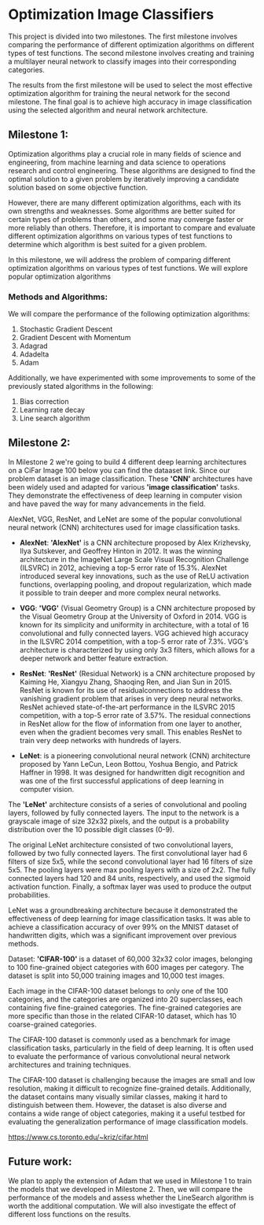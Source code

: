 # Optimization Image Classifiers
This project is divided into two milestones. The first milestone involves comparing the performance of different optimization algorithms on different types of test functions. The second milestone involves creating and training a multilayer neural network to classify images into their corresponding categories.

 The results from the first milestone will be used to select the most effective optimization algorithm for training the neural network for the second milestone. The final goal is to achieve high accuracy in image classification using the selected algorithm and neural network architecture.

## Milestone 1:
Optimization algorithms play a crucial role in many fields of science and engineering, from machine learning and data science to operations research and control engineering. These algorithms are designed to find the optimal solution to a given problem by iteratively improving a candidate solution based on some objective function.

However, there are many different optimization algorithms, each with its own strengths and weaknesses. Some algorithms are better suited for certain types of problems than others, and some may converge faster or more reliably than others. Therefore, it is important to compare and evaluate different optimization algorithms on various types of test functions to determine which algorithm is best suited for a given problem.

In this milestone, we will address the problem of comparing different optimization algorithms on various types of test functions.
We will explore popular optimization algorithms

### Methods and Algorithms:
We will compare the performance of the following optimization algorithms:

1. Stochastic Gradient Descent
2. Gradient Descent with Momentum
3. Adagrad
4. Adadelta
5. Adam

Additionally, we have experimented with some improvements to some of the previously stated algorithms in the following:
1. Bias correction
2. Learning rate decay
3. Line search algorithm

## Milestone 2:

In Milestone 2 we're going to build 4 different deep learning architectures on a CiFar Image 100 below you can find the dataaset link.
Since our problem dataset is an image classification.
These **'CNN'** architectures have been widely used and adapted for various **'image classification'** tasks. They demonstrate the effectiveness of deep learning in computer vision and have paved the way for many advancements in the field.

AlexNet, VGG, ResNet, and LeNet are some of the popular convolutional neural network (CNN) architectures used for image classification tasks.

* **AlexNet**:
**'AlexNet'** is a CNN architecture proposed by Alex Krizhevsky, Ilya Sutskever, and Geoffrey Hinton in 2012. It was the winning architecture in the ImageNet Large Scale Visual Recognition Challenge (ILSVRC) in 2012, achieving a top-5 error rate of 15.3%. AlexNet introduced several key innovations, such as the use of ReLU activation functions, overlapping pooling, and dropout regularization, which made it possible to train deeper and more complex neural networks.

* **VGG**:
**'VGG'** (Visual Geometry Group) is a CNN architecture proposed by the Visual Geometry Group at the University of Oxford in 2014. VGG is known for its simplicity and uniformity in architecture, with a total of 16 convolutional and fully connected layers. VGG achieved high accuracy in the ILSVRC 2014 competition, with a top-5 error rate of 7.3%. VGG's architecture is characterized by using only 3x3 filters, which allows for a deeper network and better feature extraction.

* **ResNet**:
**'ResNet'** (Residual Network) is a CNN architecture proposed by Kaiming He, Xiangyu Zhang, Shaoqing Ren, and Jian Sun in 2015. ResNet is known for its use of residualconnections to address the vanishing gradient problem that arises in very deep neural networks. ResNet achieved state-of-the-art performance in the ILSVRC 2015 competition, with a top-5 error rate of 3.57%. The residual connections in ResNet allow for the flow of information from one layer to another, even when the gradient becomes very small. This enables ResNet to train very deep networks with hundreds of layers.

* **LeNet**: is a pioneering convolutional neural network (CNN) architecture proposed by Yann LeCun, Leon Bottou, Yoshua Bengio, and Patrick Haffner in 1998. It was designed for handwritten digit recognition and was one of the first successful applications of deep learning in computer vision.

The **'LeNet'** architecture consists of a series of convolutional and pooling layers, followed by fully connected layers. The input to the network is a grayscale image of size 32x32 pixels, and the output is a probability distribution over the 10 possible digit classes (0-9).

The original LeNet architecture consisted of two convolutional layers, followed by two fully connected layers. The first convolutional layer had 6 filters of size 5x5, while the second convolutional layer had 16 filters of size 5x5. The pooling layers were max pooling layers with a size of 2x2. The fully connected layers had 120 and 84 units, respectively, and used the sigmoid activation function. Finally, a softmax layer was used to produce the output probabilities.

LeNet was a groundbreaking architecture because it demonstrated the effectiveness of deep learning for image classification tasks. It was able to achieve a classification accuracy of over 99% on the MNIST dataset of handwritten digits, which was a significant improvement over previous methods.

Dataset:
**'CIFAR-100'** is a dataset of 60,000 32x32 color images, belonging to 100 fine-grained object categories with 600 images per category. The dataset is split into 50,000 training images and 10,000 test images.

Each image in the CIFAR-100 dataset belongs to only one of the 100 categories, and the categories are organized into 20 superclasses, each containing five fine-grained categories. The fine-grained categories are more specific than those in the related CIFAR-10 dataset, which has 10 coarse-grained categories.

The CIFAR-100 dataset is commonly used as a benchmark for image classification tasks, particularly in the field of deep learning. It is often used to evaluate the performance of various convolutional neural network architectures and training techniques.

The CIFAR-100 dataset is challenging because the images are small and low resolution, making it difficult to recognize fine-grained details. Additionally, the dataset contains many visually similar classes, making it hard to distinguish between them. However, the dataset is also diverse and contains a wide range of object categories, making it a useful testbed for evaluating the generalization performance of image classification models.

https://www.cs.toronto.edu/~kriz/cifar.html


## Future work:
We plan to apply the extension of Adam that we used in Milestone 1 to train the models that we developed in Milestone 2. Then, we will compare the performance of the models and assess whether the LineSearch algorithm is worth the additional computation. We will also investigate the effect of different loss functions on the results.

